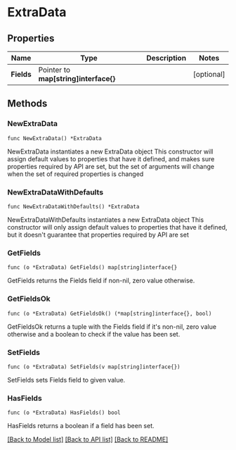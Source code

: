 # ExtraData

## Properties

Name | Type | Description | Notes
------------ | ------------- | ------------- | -------------
**Fields** | Pointer to **map[string]interface{}** |  | [optional] 

## Methods

### NewExtraData

`func NewExtraData() *ExtraData`

NewExtraData instantiates a new ExtraData object
This constructor will assign default values to properties that have it defined,
and makes sure properties required by API are set, but the set of arguments
will change when the set of required properties is changed

### NewExtraDataWithDefaults

`func NewExtraDataWithDefaults() *ExtraData`

NewExtraDataWithDefaults instantiates a new ExtraData object
This constructor will only assign default values to properties that have it defined,
but it doesn't guarantee that properties required by API are set

### GetFields

`func (o *ExtraData) GetFields() map[string]interface{}`

GetFields returns the Fields field if non-nil, zero value otherwise.

### GetFieldsOk

`func (o *ExtraData) GetFieldsOk() (*map[string]interface{}, bool)`

GetFieldsOk returns a tuple with the Fields field if it's non-nil, zero value otherwise
and a boolean to check if the value has been set.

### SetFields

`func (o *ExtraData) SetFields(v map[string]interface{})`

SetFields sets Fields field to given value.

### HasFields

`func (o *ExtraData) HasFields() bool`

HasFields returns a boolean if a field has been set.


[[Back to Model list]](../README.md#documentation-for-models) [[Back to API list]](../README.md#documentation-for-api-endpoints) [[Back to README]](../README.md)


